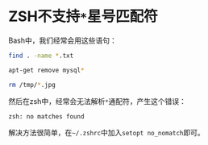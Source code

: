 # ZSH不支持`*`星号匹配符

Bash中，我们经常会用这些语句：
```sh
find . -name *.txt

apt-get remove mysql*

rm /tmp/*.jpg
```

然后在zsh中，经常会无法解析`*`通配符，产生这个错误：
```
zsh: no matches found
```

解决方法很简单，在`~/.zshrc`中加入`setopt no_nomatch`即可。